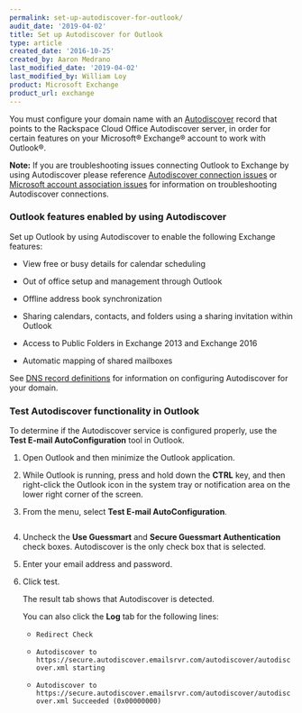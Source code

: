 ```yaml
---
permalink: set-up-autodiscover-for-outlook/
audit_date: '2019-04-02'
title: Set up Autodiscover for Outlook
type: article
created_date: '2016-10-25'
created_by: Aaron Medrano
last_modified_date: '2019-04-02'
last_modified_by: William Loy
product: Microsoft Exchange
product_url: exchange
---
```



You must configure your domain name with an [Autodiscover](https://support.rackspace.com/how-to/dns-record-definitions/#cname-record) record that points to the Rackspace Cloud Office Autodiscover server, in order for certain features on your Microsoft&reg; Exchange&reg; account to work with Outlook&reg;.

**Note:** If you are troubleshooting issues connecting Outlook to Exchange by using Autodiscover please reference [Autodiscover connection issues](https://support.rackspace.com/how-to/autodiscover-connection-issues/) or [Microsoft account association issues](https://support.rackspace.com/how-to/microsoft-account-association-issues/) for information on troubleshooting Autodiscover connections.


### Outlook features enabled by using Autodiscover

Set up Outlook by using Autodiscover to enable the following Exchange features:

- View free or busy details for calendar scheduling

- Out of office setup and management through Outlook

- Offline address book synchronization

- Sharing calendars, contacts, and folders using a sharing invitation within Outlook

- Access to Public Folders in Exchange 2013 and Exchange 2016

- Automatic mapping of shared mailboxes

See [DNS record definitions](https://support.rackspace.com/how-to/dns-record-definitions/#cname-record) for information on configuring Autodiscover for your domain.

### Test Autodiscover functionality in Outlook

To determine if the Autodiscover service is configured properly,  use the **Test E-mail AutoConfiguration** tool in Outlook.

1. Open Outlook and then minimize the Outlook application.

2. While Outlook is running, press and hold down the **CTRL** key, and then right-click the Outlook icon in the system tray or notification area on the lower right corner of the screen.

3. From the menu, select **Test E-mail AutoConfiguration**.

    <img src="{% asset_path exchange/set-up-autodiscover-for-outlook/autodiscover1.png %}" alt="" />

4. Uncheck the **Use Guessmart** and **Secure Guessmart Authentication** check boxes. Autodiscover is the only check box that is selected.

5. Enter your email address and password.

6. Click test.

    The result tab shows that Autodiscover is detected.
    <img src="{% asset_path exchange/set-up-autodiscover-for-outlook/autodiscover2.png %}" alt="" />


    You can also click the **Log** tab for the following lines:

      - `Redirect Check`

      - `Autodiscover to https://secure.autodiscover.emailsrvr.com/autodiscover/autodiscover.xml starting`

      - `Autodiscover to https://secure.autodiscover.emailsrvr.com/autodiscover/autodiscover.xml Succeeded (0x00000000)`
